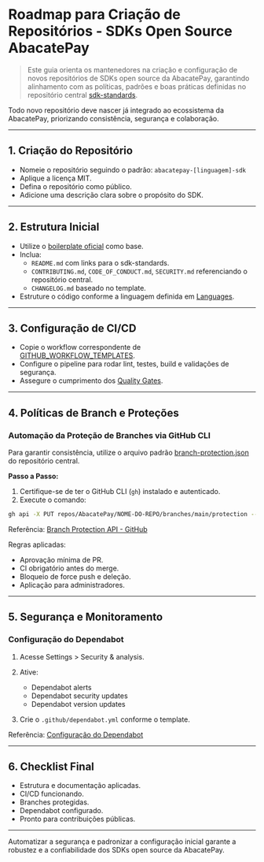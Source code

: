 
# Roadmap para Criação de Repositórios - SDKs Open Source AbacatePay

> Este guia orienta os mantenedores na criação e configuração de novos repositórios de SDKs open source da AbacatePay, garantindo alinhamento com as políticas, padrões e boas práticas definidas no repositório central [sdk-standards](https://github.com/AbacatePay/sdk-standards).

Todo novo repositório deve nascer já integrado ao ecossistema da AbacatePay, priorizando consistência, segurança e colaboração.

---

## 1. Criação do Repositório

- Nomeie o repositório seguindo o padrão: `abacatepay-[linguagem]-sdk`
- Aplique a licença MIT.
- Defina o repositório como público.
- Adicione uma descrição clara sobre o propósito do SDK.

---

## 2. Estrutura Inicial

- Utilize o [boilerplate oficial](https://github.com/AbacatePay/sdk-boilerplate) como base.
- Inclua:
  - `README.md` com links para o sdk-standards.
  - `CONTRIBUTING.md`, `CODE_OF_CONDUCT.md`, `SECURITY.md` referenciando o repositório central.
  - `CHANGELOG.md` baseado no template.
- Estruture o código conforme a linguagem definida em [Languages](https://github.com/AbacatePay/sdk-standards/tree/main/languages).

---

## 3. Configuração de CI/CD

- Copie o workflow correspondente de [GITHUB_WORKFLOW_TEMPLATES](https://github.com/AbacatePay/sdk-standards/tree/main/ci/GITHUB_WORKFLOW_TEMPLATES).
- Configure o pipeline para rodar lint, testes, build e validações de segurança.
- Assegure o cumprimento dos [Quality Gates](https://github.com/AbacatePay/sdk-standards/blob/main/ci/QUALITY_GATES.md).

---

## 4. Políticas de Branch e Proteções

### Automação da Proteção de Branches via GitHub CLI

Para garantir consistência, utilize o arquivo padrão [branch-protection.json](https://github.com/AbacatePay/sdk-standards/tree/main/templates/branch-protection.json) do repositório central.

**Passo a Passo:**

1. Certifique-se de ter o GitHub CLI (`gh`) instalado e autenticado.
2. Execute o comando:

```bash
gh api -X PUT repos/AbacatePay/NOME-DO-REPO/branches/main/protection --input path/to/branch-protection.json
```

Referência: [Branch Protection API - GitHub](https://docs.github.com/pt/rest/branches/branch-protection)

Regras aplicadas:
- Aprovação mínima de PR.
- CI obrigatório antes do merge.
- Bloqueio de force push e deleção.
- Aplicação para administradores.

---

## 5. Segurança e Monitoramento

### Configuração do Dependabot

1. Acesse Settings > Security & analysis.
2. Ative:
   - Dependabot alerts
   - Dependabot security updates
   - Dependabot version updates

3. Crie o `.github/dependabot.yml` conforme o template.

Referência: [Configuração do Dependabot](https://docs.github.com/en/code-security/dependabot/working-with-dependabot/configuration-options-for-dependency-updates)

---

## 6. Checklist Final

- Estrutura e documentação aplicadas.
- CI/CD funcionando.
- Branches protegidas.
- Dependabot configurado.
- Pronto para contribuições públicas.

---

Automatizar a segurança e padronizar a configuração inicial garante a robustez e a confiabilidade dos SDKs open source da AbacatePay.